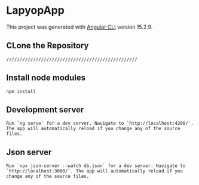 # LapyopApp

This project was generated with [Angular CLI](https://github.com/angular/angular-cli) version 15.2.9.

## CLone the Repository
```
/////////////////////////////////////////////////
```

## Install node modules
```
npm install

```

## Development server

```
Run `ng serve` for a dev server. Navigate to `http://localhost:4200/`. The app will automatically reload if you change any of the source files.
```

## Json server

```
Run `npx json-server --watch db.json` for a dev server. Navigate to `http://localhost:3000/`. The app will automatically reload if you change any of the source files.
```


